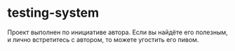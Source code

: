 # testing-system
Проект выполнен по инициативе автора. Если вы найдёте его полезным, 
и лично встретитесь с автором, то можете угостить его пивом.